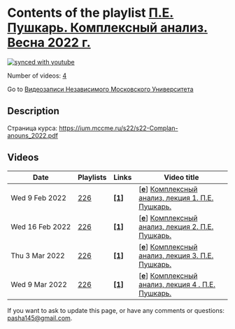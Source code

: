 # Contents of the playlist [П.Е. Пушкарь. Комплексный анализ. Весна 2022 г.](https://www.youtube.com/playlist?list=PLp9ABVh6_x4ELB2PejQzNc1NH4ZAT1d0z)

[![synced with youtube](https://img.shields.io/github/last-commit/mathphysschool/mathphysschool.github.io/autoupdate1?label=synced%20with%20youtube)](https://github.com/mathphysschool/mathphysschool.github.io/commits/autoupdate1)

Number of videos: [4](#videos)

Go to [Видеозаписи Независимого Московского Университета](../README.md)

## Description

Страница курса:
<https://ium.mccme.ru/s22/s22-Complan-anouns_2022.pdf>

## Videos

|Date|Playlists|Links|Video title|
|---|---|---|---|
| Wed&nbsp;9&nbsp;Feb&nbsp;2022 | [226](../playlists/226 "П.Е. Пушкарь. Комплексный анализ. Весна 2022 г.") | [**[1]**](https://ium.mccme.ru/s22/s22-complan.html) | [[**e**](https://studio.youtube.com/video/r-kNXbwihhE/edit "Edit")] [Комплексный анализ, лекция 1. П.Е. Пушкарь.](https://www.youtube.com/watch?v=r-kNXbwihhE&list=PLp9ABVh6_x4ELB2PejQzNc1NH4ZAT1d0z "Страница курса:&#013;https://ium.mccme.ru/s22/s22-complan.html") |
| Wed&nbsp;16&nbsp;Feb&nbsp;2022 | [226](../playlists/226 "П.Е. Пушкарь. Комплексный анализ. Весна 2022 г.") | [**[1]**](https://ium.mccme.ru/s22/s22-complan.html) | [[**e**](https://studio.youtube.com/video/TsbyhUczT-0/edit "Edit")] [Комплексный анализ, лекция 2. П.Е. Пушкарь.](https://www.youtube.com/watch?v=TsbyhUczT-0&list=PLp9ABVh6_x4ELB2PejQzNc1NH4ZAT1d0z "Страница курса:&#013;https://ium.mccme.ru/s22/s22-complan.html") |
| Thu&nbsp;3&nbsp;Mar&nbsp;2022 | [226](../playlists/226 "П.Е. Пушкарь. Комплексный анализ. Весна 2022 г.") | [**[1]**](https://ium.mccme.ru/s22/s22-complan.html) | [[**e**](https://studio.youtube.com/video/lK5l_htLXX4/edit "Edit")] [Комплексный анализ, лекция 3. П.Е. Пушкарь.](https://www.youtube.com/watch?v=lK5l_htLXX4&list=PLp9ABVh6_x4ELB2PejQzNc1NH4ZAT1d0z "Страница курса:&#013;https://ium.mccme.ru/s22/s22-complan.html") |
| Wed&nbsp;9&nbsp;Mar&nbsp;2022 | [226](../playlists/226 "П.Е. Пушкарь. Комплексный анализ. Весна 2022 г.") | [**[1]**](https://ium.mccme.ru/s22/s22-complan.html) | [[**e**](https://studio.youtube.com/video/4OTLy4H2bVM/edit "Edit")] [Комплексный анализ, лекция 4 . П.Е. Пушкарь.](https://www.youtube.com/watch?v=4OTLy4H2bVM&list=PLp9ABVh6_x4ELB2PejQzNc1NH4ZAT1d0z "Страница курса:&#013;https://ium.mccme.ru/s22/s22-complan.html") |


 If you want to ask to update this page, or have any comments or questions: <pasha145@gmail.com>.